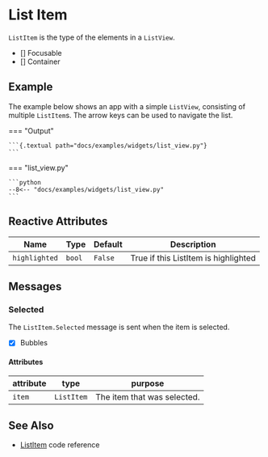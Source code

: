 # List Item

`ListItem` is the type of the elements in a `ListView`.

- [] Focusable
- [] Container

## Example

The example below shows an app with a simple `ListView`, consisting
of multiple `ListItem`s. The arrow keys can be used to navigate the list.

=== "Output"

    ```{.textual path="docs/examples/widgets/list_view.py"}
    ```

=== "list_view.py"

    ```python
    --8<-- "docs/examples/widgets/list_view.py"
    ```

## Reactive Attributes

| Name          | Type   | Default | Description                          |
|---------------|--------|---------|--------------------------------------|
| `highlighted` | `bool` | `False` | True if this ListItem is highlighted |

## Messages

### Selected

The `ListItem.Selected` message is sent when the item is selected.

 - [x] Bubbles

#### Attributes

| attribute | type       | purpose                     |
|-----------|------------|-----------------------------|
| `item`    | `ListItem` | The item that was selected. |

## See Also

* [ListItem](../api/list_item.md) code reference
